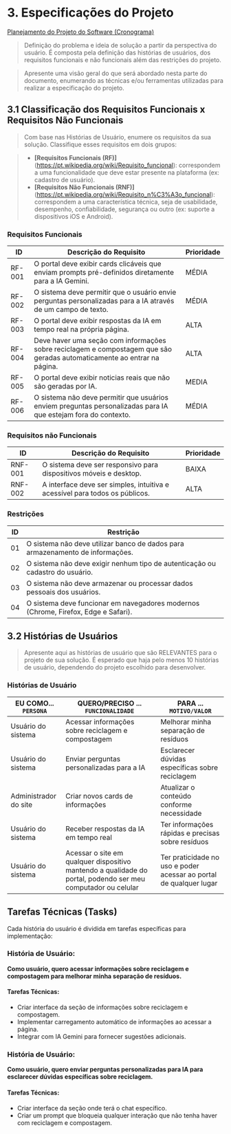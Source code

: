 # 3. Especificações do Projeto

<span style="color:red"><a href="2-Planejamento-Projeto.md"> Planejamento do Projeto do Software (Cronograma) </a></span>

> Definição do problema e ideia de solução a partir da perspectiva do usuário. É composta pela definição das histórias de usuários, dos requisitos funcionais e não funcionais além das restrições do projeto.

> Apresente uma visão geral do que será abordado nesta parte do documento, enumerando as técnicas e/ou ferramentas utilizadas para realizar a especificação do projeto.

## 3.1 Classificação dos Requisitos Funcionais x Requisitos Não Funcionais

> Com base nas Histórias de Usuário, enumere os requisitos da sua solução. Classifique esses requisitos em dois grupos:

> - **[Requisitos Funcionais (RF)]**(https://pt.wikipedia.org/wiki/Requisito_funcional): correspondem a uma funcionalidade que deve estar presente na
  plataforma (ex: cadastro de usuário).
> - **[Requisitos Não Funcionais (RNF)]**(https://pt.wikipedia.org/wiki/Requisito_n%C3%A3o_funcional):
  correspondem a uma característica técnica, seja de usabilidade, desempenho, confiabilidade, segurança ou outro (ex: suporte a
  dispositivos iOS e Android).

### Requisitos Funcionais

| ID    | Descrição do Requisito                  | Prioridade |
|------|-----------------------------------------|------------|
|RF-001| O portal deve exibir cards clicáveis que enviam prompts pré-definidos diretamente para a IA Gemini. |    MÉDIA    |
|RF-002| O sistema deve permitir que o usuário envie perguntas personalizadas para a IA através de um campo de texto.   |    MÉDIA   |
|RF-003| O portal deve exibir respostas da IA em tempo real na própria página.   |    ALTA   |
|RF-004| Deve haver uma seção com informações sobre reciclagem e compostagem que são geradas automaticamente ao entrar na página.  |    ALTA   |
|RF-005| O portal deve exibir noticias reais que não são geradas por IA.  |  MEDIA  |
|RF-006| O sistema não deve permitir que usuários enviem preguntas personalizadas para IA que estejam fora do contexto. |   MÉDIA   |

### Requisitos não Funcionais

| ID     | Descrição do Requisito                                            | Prioridade |
|-------|-------------------------------------------------------------------|-----------|
|RNF-001| O sistema deve ser responsivo para dispositivos móveis e desktop. |    BAIXA  |
|RNF-002| A interface deve ser simples, intuitiva e acessível para todos os públicos.  |    ALTA  |

### Restrições

| ID | Restrição                                               |
|--|---------------------------------------------------------|
|01| O sistema não deve utilizar banco de dados para armazenamento de informações.     |
|02| O sistema não deve exigir nenhum tipo de autenticação ou cadastro do usuário.|
|03| O sistema não deve armazenar ou processar dados pessoais dos usuários.|
|04| O sistema deve funcionar em navegadores modernos (Chrome, Firefox, Edge e Safari).|

## 3.2 Histórias de Usuários

> Apresente aqui as histórias de usuário que são RELEVANTES para o projeto de sua solução. É esperado que haja pelo menos 10 histórias de usuário, dependendo do projeto escolhido para desenvolver.

### Histórias de Usuário

| EU COMO... `PERSONA` | QUERO/PRECISO ... `FUNCIONALIDADE` | PARA ... `MOTIVO/VALOR` |
|--------------------|------------------------------------|----------------------------------------|
| Usuário do sistema  | Acessar informações sobre reciclagem e compostagem  | Melhorar minha separação de resíduos  |
| Usuário do sistema  | Enviar perguntas personalizadas para a IA | Esclarecer dúvidas específicas sobre reciclagem  |
| Administrador do site | Criar novos cards de informações | Atualizar o conteúdo conforme necessidade  |
| Usuário do sistema  | Receber respostas da IA em tempo real | Ter informações rápidas e precisas sobre resíduos |
| Usuário do sistema  | Acessar o site em qualquer dispositivo mantendo a qualidade do portal, podendo ser meu computador ou celular | Ter praticidade no uso e poder acessar ao portal de qualquer lugar |

## Tarefas Técnicas (Tasks)

Cada história do usuário é dividida em tarefas específicas para implementação:

### História de Usuário:
**Como usuário, quero acessar informações sobre reciclagem e compostagem para melhorar minha separação de resíduos.**

#### Tarefas Técnicas:
- Criar interface da seção de informações sobre reciclagem e compostagem.
- Implementar carregamento automático de informações ao acessar a página.
- Integrar com IA Gemini para fornecer sugestões adicionais.

### História de Usuário:
**Como usuário, quero enviar perguntas personalizadas para IA para esclarecer dúvidas específicas sobre reciclagem.**

#### Tarefas Técnicas:
- Criar interface da seção onde terá o chat específico.
- Criar um prompt que bloqueia qualquer interação que não tenha haver com reciclagem e compostagem.
